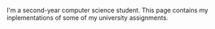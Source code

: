 I'm a second-year computer science student. This page contains my inplementations of some of my university assignments.
